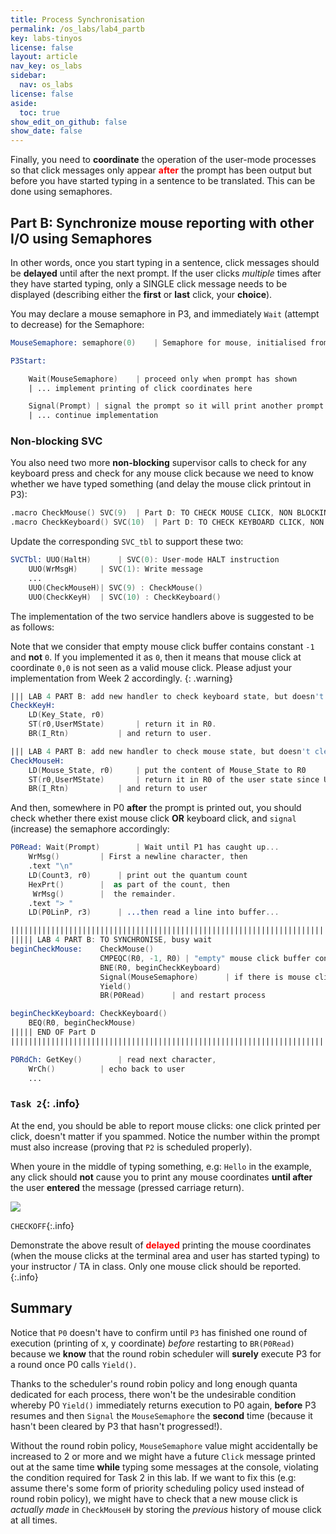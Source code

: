 ```yaml
---
title: Process Synchronisation
permalink: /os_labs/lab4_partb
key: labs-tinyos
license: false
layout: article
nav_key: os_labs
sidebar:
  nav: os_labs
license: false
aside:
  toc: true
show_edit_on_github: false
show_date: false
---
```


Finally, you need to **coordinate** the operation of the user-mode processes so that click messages only appear <span style="color:red; font-weight: bold;">after</span> the prompt has been output but before you have started typing in a sentence to be translated. This can be done using semaphores.

## Part B: Synchronize mouse reporting with other I/O using Semaphores

In other words, once you start typing in a sentence, click messages should be **delayed** until after the next prompt. If the user clicks _multiple_ times after they have started typing, only a SINGLE click message needs to be displayed (describing either the **first** or **last** click, your **choice**).

You may declare a mouse semaphore in P3, and immediately `Wait` (attempt to decrease) for the Semaphore:

```nasm
MouseSemaphore: semaphore(0)	| Semaphore for mouse, initialised from zero

P3Start:

	Wait(MouseSemaphore) 	| proceed only when prompt has shown
    | ... implement printing of click coordinates here

    Signal(Prompt) | signal the prompt so it will print another prompt
    | ... continue implementation

```

### Non-blocking SVC

You also need two more **non-blocking** supervisor calls to check for any keyboard press and check for any mouse click because we need to know whether we have typed something (and delay the mouse click printout in P3):

```nasm
.macro CheckMouse() SVC(9) 	| Part D: TO CHECK MOUSE CLICK, NON BLOCKING
.macro CheckKeyboard() SVC(10) 	| Part D: TO CHECK KEYBOARD CLICK, NON BLOCKING
```

Update the corresponding `SVC_tbl` to support these two:

```nasm
SVCTbl:	UUO(HaltH)		| SVC(0): User-mode HALT instruction
	UUO(WrMsgH)		| SVC(1): Write message
    ...
	UUO(CheckMouseH)| SVC(9) : CheckMouse()
	UUO(CheckKeyH)	| SVC(10) : CheckKeyboard()
```

The implementation of the two service handlers above is suggested to be as follows:

Note that we consider that empty mouse click buffer contains constant `-1` and **not** `0`. If you implemented it as `0`, then it means that mouse click at coordinate `0,0` is not seen as a valid mouse click. Please adjust your implementation from Week 2 accordingly.
{: .warning}

```nasm
||| LAB 4 PART B: add new handler to check keyboard state, but doesn't clear it and doesn't block the calling process
CheckKeyH:
	LD(Key_State, r0)
	ST(r0,UserMState)		| return it in R0.
	BR(I_Rtn)			| and return to user.

||| LAB 4 PART B: add new handler to check mouse state, but doesn't clear it and doesn't block the calling process
CheckMouseH:
	LD(Mouse_State, r0) 	| put the content of Mouse_State to R0
	ST(r0,UserMState)		| return it in R0 of the user state since UserMState points to the R0 of the user reg value
	BR(I_Rtn)			| and return to user
```

And then, somewhere in P0 **after** the prompt is printed out, you should check whether there exist mouse click **OR** keyboard click, and `signal` (increase) the semaphore accordingly:

```nasm
P0Read:	Wait(Prompt)		| Wait until P1 has caught up...
	WrMsg()			| First a newline character, then
	.text "\n"
	LD(Count3, r0)		| print out the quantum count
	HexPrt()		|  as part of the count, then
	 WrMsg()		|  the remainder.
	.text "> "
	LD(P0LinP, r3)		| ...then read a line into buffer...

||||||||||||||||||||||||||||||||||||||||||||||||||||||||||||||||||||||
||||| LAB 4 PART B: TO SYNCHRONISE, busy wait
beginCheckMouse:	CheckMouse()
					CMPEQC(R0, -1, R0) | "empty" mouse click buffer contains -1, because 0 is a coordinate
					BNE(R0, beginCheckKeyboard)
					Signal(MouseSemaphore)		| if there is mouse click, give signal
					Yield()
					BR(P0Read)		| and restart process

beginCheckKeyboard: CheckKeyboard()
    BEQ(R0, beginCheckMouse)
||||| END OF Part D
||||||||||||||||||||||||||||||||||||||||||||||||||||||||||||||||||||||

P0RdCh: GetKey()		| read next character,
	WrCh()			| echo back to user
    ...
```

### `Task 2`{: .info}

At the end, you should be able to report mouse clicks: one click printed per click, doesn't matter if you spammed. Notice the number within the prompt must also increase (proving that `P2` is scheduled properly).

When youre in the middle of typing something, e.g: `Hello` in the example, any click should **not** cause you to print any mouse coordinates **until after** the user **entered** the message (pressed carriage return).

<img src="{{ site.baseurl }}/assets/contentimage/lab6/9.gif"  class="center_seventy"/>

`CHECKOFF`{:.info}

Demonstrate the above result of <span style="color:red; font-weight: bold;">delayed</span> printing the mouse coordinates (when the mouse clicks at the terminal area and user has started typing) to your instructor / TA in class. Only one mouse click should be reported.
{:.info}

## Summary

Notice that `P0` doesn't have to confirm until `P3` has finished one round of execution (printing of x, y coordinate) _before_ restarting to `BR(P0Read)` because we **know** that the round robin scheduler will **surely** execute P3 for a round once P0 calls `Yield()`.

Thanks to the scheduler's round robin policy and long enough quanta dedicated for each process, there won't be the undesirable condition whereby P0 `Yield()` immediately returns execution to P0 again, **before** P3 resumes and then `Signal` the `MouseSemaphore` the **second** time (because it hasn't been cleared by P3 that hasn't progressed!).

Without the round robin policy, `MouseSemaphore` value might accidentally be increased to 2 or more and we might have a future `Click` message printed out at the same time **while** typing some messages at the console, violating the condition required for Task 2 in this lab. If we want to fix this (e.g: assume there's some form of priority scheduling policy used instead of round robin policy), we might have to check that a new mouse click is _actually made_ in `CheckMouseH` by storing the _previous_ history of mouse click at all times.
